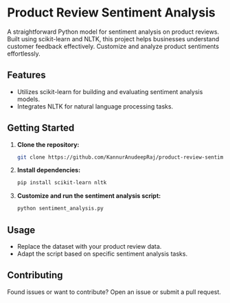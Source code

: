 # Product Review Sentiment Analysis

A straightforward Python model for sentiment analysis on product reviews. Built using scikit-learn and NLTK, this project helps businesses understand customer feedback effectively. Customize and analyze product sentiments effortlessly.

## Features
- Utilizes scikit-learn for building and evaluating sentiment analysis models.
- Integrates NLTK for natural language processing tasks.

## Getting Started
1. **Clone the repository:**
   ```bash
   git clone https://github.com/KannurAnudeepRaj/product-review-sentiment-analysis.git
   ```
2. **Install dependencies:**
   ```bash
   pip install scikit-learn nltk
   ```
3. **Customize and run the sentiment analysis script:**
   ```bash
   python sentiment_analysis.py
   ```

## Usage
- Replace the dataset with your product review data.
- Adapt the script based on specific sentiment analysis tasks.

## Contributing
Found issues or want to contribute? Open an issue or submit a pull request.
